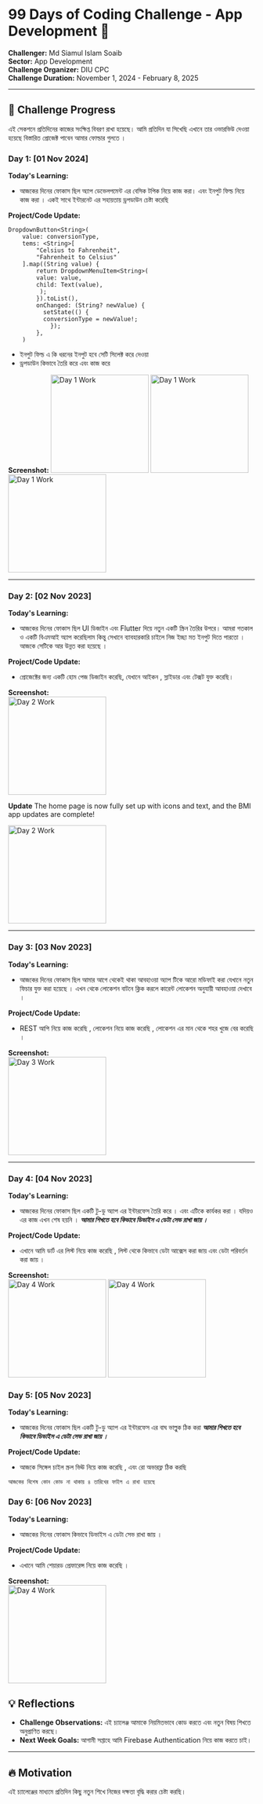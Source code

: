# 99 Days of Coding Challenge - App Development 🚀
**Challenger:** Md Siamul Islam Soaib  
**Sector:** App Development  
**Challenge Organizer:** DIU CPC  
**Challenge Duration:** November 1, 2024 - February 8, 2025  

---

## 📅 Challenge Progress
এই সেকশনে প্রতিদিনের কাজের সংক্ষিপ্ত বিবরণ রাখা হয়েছে। আমি প্রতিদিন যা সিখেছি এখানে তার ওভারভিউ দেওয়া হয়েছে বিস্তারিত প্রোজেক্ট পাবেন আমার ফোল্ডার গুলতে । 

### Day 1: [01 Nov 2024]
**Today's Learning:**  
- আজকের দিনের ফোকাস ছিল অ্যাপ ডেভেলপমেন্ট এর বেসিক টপিক নিয়ে কাজ করা। এবং ইনপুট ফিল্ড নিয়ে কাজ করা । একই সাথে ইন্টারনেট এর সহায়তায় ড্রপডাউন চেষ্টা করেছি 
  
**Project/Code Update:**  
```
DropdownButton<String>(
    value: conversionType,
    tems: <String>[
        "Celsius to Fahrenheit",
        "Fahrenheit to Celsius"
    ].map((String value) {
        return DropdownMenuItem<String>(
        value: value,
        child: Text(value),
         );
        }).toList(),
        onChanged: (String? newValue) {
          setState(() {
          conversionType = newValue!;
            });
        },
    )

``` 
- ইনপুট ফিল্ড এ কি ধরনের ইনপুট হবে সেটি সিলেক্ট করে দেওয়া
- ড্রপডাউন কিভাবে তৈরি করে এবং কাজ করে 

**Screenshot:** 
<img src="assets/1.jpg" alt="Day 1 Work" width="200px">
<img src="assets/2.jpg" alt="Day 1 Work" width="200px">
<img src="assets/3.jpg" alt="Day 1 Work" width="200px">

---

 ### Day 2: [02 Nov 2023]
**Today's Learning:**  
- আজকের দিনের ফোকাস ছিল UI ডিজাইন এবং Flutter দিয়ে নতুন একটি স্ক্রিন তৈরির উপরে।  আমরা গতকাল ও একটি বিএমআই অ্যাপ করেছিলাম কিন্তু সেখানে ব্যাবহারকারি চাইলে নিজ ইচ্ছা মত ইনপুট দিতে পারতো । আজকে সেটিকে আর উন্নত করা হয়েছে । 

**Project/Code Update:**  
- প্রোজেক্টের জন্য একটি হোম পেজ ডিজাইন করেছি, যেখানে আইকন ,  স্লাইডার এবং টেক্সট যুক্ত করেছি।  

**Screenshot:**  
<img src="assets/4.jpg" alt="Day 2 Work" width="200px">

**Update**
The home page is now fully set up with icons and text, and the BMI app updates are complete!

<img src="assets/5.jpg" alt="Day 2 Work" width="200px">

---

 ### Day 3: [03 Nov 2023]
**Today's Learning:**  
- আজকের দিনের ফোকাস ছিল আমার আগে থেকেই থাকা আবহাওয়া অ্যাপ টিকে আরো মডিফাই করা যেখানে নতুন ফিচার যুক্ত করা হয়েছে । এখন থেকে লোকেশন বাটনে ক্লিক করলে কারেন্ট লোকেশন অনুযায়ী আবহাওয়া দেখাবে ।

**Project/Code Update:**  
- REST আপি নিয়ে কাজ করেছি , লোকেশন নিয়ে কাজ করেছি , লোকেশন এর মান থেকে শহর খুজে বের করেছি । 

**Screenshot:**  
<img src="assets/6.jpg" alt="Day 3 Work" width="200px">

---

 ### Day 4: [04 Nov 2023]
**Today's Learning:**  
- আজকের দিনের ফোকাস ছিল একটি টু-ডু অ্যাপ এর ইন্টারফেস তৈরি করে । এবং এটিকে কার্যকর করা । যদিয়ও এর কাজ এখন শেষ হয়নি । ***আমার শিখতে হবে কিভাবে ডিভাইস এ ডেটা সেভ রাখা জায় ।***

**Project/Code Update:**  
- এখানে আমি ডার্ট এর লিস্ট নিয়ে কাজ করেছি , লিস্ট থেকে কিভাবে ডেটা আক্সেস করা জায় এবং ডেটা পরিবর্তন করা জায় ।  

**Screenshot:**  
<img src="assets/7.jpg" alt="Day 4 Work" width="200px">
<img src="assets/8.jpg" alt="Day 4 Work" width="200px">


 ### Day 5: [05 Nov 2023]
**Today's Learning:**  
- আজকের দিনের ফোকাস ছিল একটি টু-ডু অ্যাপ এর ইন্টারফেস এর বাঘ ভাল্লুক ঠিক করা  ***আমার শিখতে হবে কিভাবে ডিভাইস এ ডেটা সেভ রাখা জায় ।***



**Project/Code Update:**  
- আজকে সিঙ্গেল চাইল স্ক্রল ভিঊ নিয়ে কাজ করেছি , এবং রো অভারফ্ল ঠিক করছি

``` 
আজকের বিশেষ কোন কোড না থাকায় ৪ তারিখের ফাইল এ রাখা হয়েছে 
```

 ### Day 6: [06 Nov 2023]
**Today's Learning:**  
- আজকের দিনের ফোকাস কিভাবে ডিভাইস এ ডেটা সেভ রাখা জায় ।

**Project/Code Update:**  
- এখানে আমি শেয়ারড প্রেফারেন্স নিয়ে কাজ করেছি । 

**Screenshot:**  
<img src="assets/9.jpg" alt="Day 4 Work" width="200px">


<!--
---

## 🏆 Weekly Summary
এই সেকশনে প্রতি সপ্তাহের শেষে আপনার অর্জন এবং শেখার সংক্ষিপ্ত বিবরণ দিন। 

**Week 1 Summary:**  
- এই সপ্তাহে মূলত Flutter এর বেসিক UI তৈরির কৌশল শিখেছি।  
- নতুন একটি স্ক্রিন ডিজাইন করেছি এবং প্রোজেক্টে যুক্ত করেছি।  
- Repo: [GitHub Link to Repo](https://github.com/mdsiamulislam/YourRepoName-99DaysWithCPC)

---

## 📸 Gallery
প্রতি সপ্তাহের সেরা কাজের কিছু স্ক্রিনশট এখানে আপলোড করুন।

---

## 🔗 Useful Links
- [Flutter Documentation](https://flutter.dev/docs)
- [Dart Language Guide](https://dart.dev/guides)

--- -->

## 💡 Reflections
- **Challenge Observations:** এই চ্যালেঞ্জ আমাকে নিয়মিতভাবে কোড করতে এবং নতুন বিষয় শিখতে অনুপ্রাণিত করছে।
- **Next Week Goals:** আগামী সপ্তাহে আমি Firebase Authentication নিয়ে কাজ করতে চাই।

---

## 🔥 Motivation
এই চ্যালেঞ্জের মাধ্যমে প্রতিদিন কিছু নতুন শিখে নিজের দক্ষতা বৃদ্ধি করার চেষ্টা করছি।

